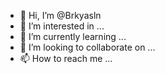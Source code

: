- 👋 Hi, I’m @Brkyasln
- 👀 I’m interested in ...
- 🌱 I’m currently learning ...
- 💞️ I’m looking to collaborate on ...
- 📫 How to reach me ...

<!---
Brkyasln/Brkyasln is a ✨ special ✨ repository because its `README.md` (this file) appears on your GitHub profile.
You can click the Preview link to take a look at your changes.
--->
